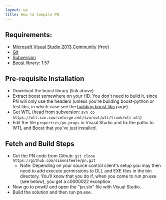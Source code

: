 ```yaml
---
layout: up
title: How to Compile PN
---
```

## Requirements:

  * [Microsoft Visual Studio 2013 Community](http://www.visualstudio.com/en-us/news/vs2013-community-vs.aspx) (free)
  * [Git](http://git-scm.com/downloads/guis)
  * [Subversion](http://subversion.tigris.org/)
  * [Boost](http://www.boost.org/) library: 1.57

## Pre-requisite Installation

  - Download the boost library (link above)
  - Extract boost somewhere on your HD.  You don't need to build it, since PN
  will only use the headers (unless you're building boost-python or test libs,
  in which case see the [building boost libs](http://www.pnotepad.org/docs/dev/building_Boost_libs)
  page).
  - Get WTL (head from subversion: `svn co https://wtl.svn.sourceforge.net/svnroot/wtl/trunk/wtl wtl`)
  - Edit the file `properties/pn.props` in Visual Studio and fix the paths to WTL and Boost that you've just installed.

## Fetch and Build Steps

  - Get the PN code from Github: `git clone https://github.com/simonsteele/pn.git`
    - Note: Depending on your source control client's setup you may then need to add execute permissions to DLL and EXE files in the bin directory.  You'll know that you do if, when you come to run pn.exe (see below), you get a c0000022 exception.
  - Now go to pnwtl/ and open the "pn.sln" file with Visual Studio.
  - Build the solution and then run pn.exe.
